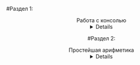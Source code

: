 #Раздел 1:
<center>Работа с консолью </ center>
<details>

1) Вывести на экран текст "Silence is golden".
2) Вывести на экран текущее название дня недели, название месяца и свое имя. Каждое слово должно быть в отдельной строке.
3) Вывести на экран пять строк из нулей, причем количество нулей в каждой строке равно номеру строки.
4) Вывести на экран прямоугольник, заполненный буквами А. Количество строк в прямоугольнике равно 5, количество столбцов равно 8.
5) Вывести на экран букву "W" из символов "*" (звездочка).
6) Вывести на экран результат вычисления 1+2−4.

|1|2|3|4|5|6|
|[]|[]|[]|[]|[]|[]|

</details>

#Раздел 2:
<center> Простейшая арифметика </ center>
<details>



</details>
